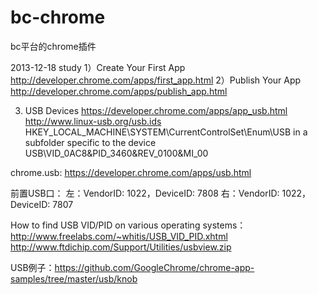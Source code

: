 bc-chrome
=========

bc平台的chrome插件


2013-12-18 study
1）Create Your First App
http://developer.chrome.com/apps/first_app.html
2）Publish Your App
http://developer.chrome.com/apps/publish_app.html

3) USB Devices
https://developer.chrome.com/apps/app_usb.html
http://www.linux-usb.org/usb.ids
HKEY_LOCAL_MACHINE\SYSTEM\CurrentControlSet\Enum\USB in a subfolder specific to the device
USB\VID_0AC8&PID_3460&REV_0100&MI_00


chrome.usb: https://developer.chrome.com/apps/usb.html

前置USB口：
左：VendorID: 1022，DeviceID: 7808
右：VendorID: 1022，DeviceID: 7807


How to find USB VID/PID on various operating systems：http://www.freelabs.com/~whitis/USB_VID_PID.xhtml
http://www.ftdichip.com/Support/Utilities/usbview.zip

USB例子：https://github.com/GoogleChrome/chrome-app-samples/tree/master/usb/knob